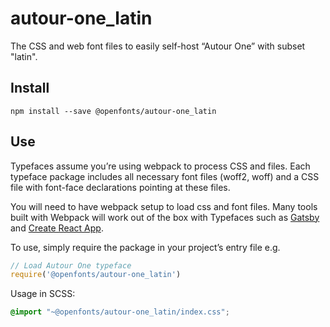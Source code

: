 
# autour-one_latin

The CSS and web font files to easily self-host “Autour One” with subset "latin".

## Install

`npm install --save @openfonts/autour-one_latin`

## Use

Typefaces assume you’re using webpack to process CSS and files. Each typeface
package includes all necessary font files (woff2, woff) and a CSS file with
font-face declarations pointing at these files.

You will need to have webpack setup to load css and font files. Many tools built
with Webpack will work out of the box with Typefaces such as [Gatsby](https://github.com/gatsbyjs/gatsby)
and [Create React App](https://github.com/facebookincubator/create-react-app).

To use, simply require the package in your project’s entry file e.g.

```javascript
// Load Autour One typeface
require('@openfonts/autour-one_latin')
```

Usage in SCSS:
```scss
@import "~@openfonts/autour-one_latin/index.css";
```
